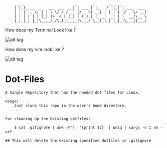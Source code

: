 
         _ _                       _       _      __ _ _
        | (_)_ __  _   ___  __  __| | ___ | |_   / _(_) | ___  ___
        | | | '_ \| | | \ \/ / / _` |/ _ \| __| | |_| | |/ _ \/ __|
        | | | | | | |_| |>  < | (_| | (_) | |_ _|  _| | |  __/\__ \
        |_|_|_| |_|\__,_/_/\_(_)__,_|\___/ \__(_)_| |_|_|\___||___/





How does my Terminal Look like ?


![alt tag](https://raw.githubusercontent.com/SivaCn/linux.dot.files/master/.screenshots/Terminal.png)



How does my vim look like ?

![alt tag](https://raw.githubusercontent.com/SivaCn/linux.dot.files/master/.screenshots/vim.png)

Dot-Files
=========

    A Single Repository that has the needed dot files for Linux.

    Usage:
        Just clone this repo in the user's home directory.


    For cleaning Up the Existing dotfiles:

        $ cat .gitignore | awk -F'!' '{print $2}' | uniq | xargs -n 1 rm -vrf

    ## This will delete the existing specified dotfiles in .gitignore
